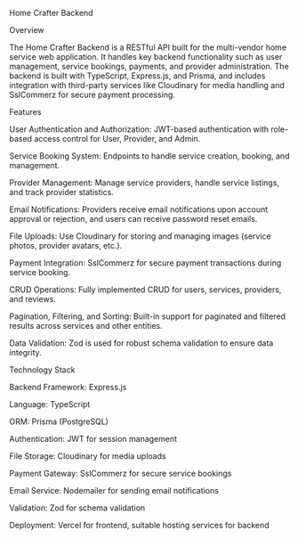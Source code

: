 Home Crafter Backend

Overview

The Home Crafter Backend is a RESTful API built for the multi-vendor home service web application. It handles key backend functionality such as user management, service bookings, payments, and provider administration. The backend is built with TypeScript, Express.js, and Prisma, and includes integration with third-party services like Cloudinary for media handling and SslCommerz for secure payment processing.

Features

User Authentication and Authorization: JWT-based authentication with role-based access control for User, Provider, and Admin.

Service Booking System: Endpoints to handle service creation, booking, and management.

Provider Management: Manage service providers, handle service listings, and track provider statistics.

Email Notifications: Providers receive email notifications upon account approval or rejection, and users can receive password reset emails.

File Uploads: Use Cloudinary for storing and managing images (service photos, provider avatars, etc.).

Payment Integration: SslCommerz for secure payment transactions during service booking.

CRUD Operations: Fully implemented CRUD for users, services, providers, and reviews.

Pagination, Filtering, and Sorting: Built-in support for paginated and filtered results across services and other entities.

Data Validation: Zod is used for robust schema validation to ensure data integrity.


Technology Stack

Backend Framework: Express.js

Language: TypeScript

ORM: Prisma (PostgreSQL)

Authentication: JWT for session management

File Storage: Cloudinary for media uploads

Payment Gateway: SslCommerz for secure service bookings

Email Service: Nodemailer for sending email notifications

Validation: Zod for schema validation

Deployment: Vercel for frontend, suitable hosting services for backend